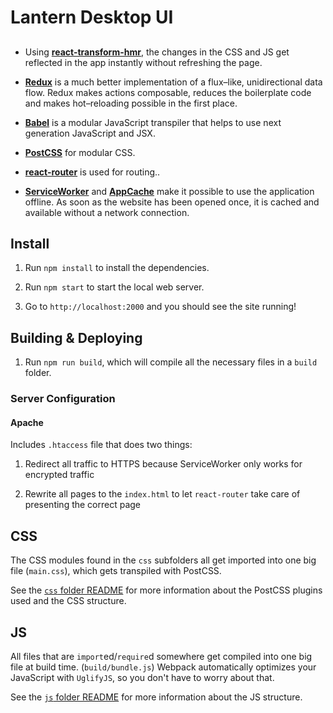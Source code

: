 # Lantern Desktop UI

##

- Using [**react-transform-hmr**](https://github.com/gaearon/react-transform-hmr), the changes in the CSS and JS get reflected in the app instantly without refreshing the page.

- [**Redux**](https://github.com/rackt/redux) is a much better implementation of a flux–like, unidirectional data flow. Redux makes actions composable, reduces the boilerplate code and makes hot–reloading possible in the first place.

- [**Babel**](http://babeljs.io/) is a modular JavaScript transpiler that helps to use next generation JavaScript and JSX.

- [**PostCSS**](https://github.com/postcss/postcss) for modular CSS.

- [**react-router**](https://github.com/rackt/react-router) is used for routing..

- [**ServiceWorker**](http://www.html5rocks.com/en/tutorials/service-worker/introduction/) and [**AppCache**](http://www.html5rocks.com/en/tutorials/appcache/beginner/) make it possible to use the application offline. As soon as the website has been opened once, it is cached and available without a network connection.

## Install

1. Run `npm install` to install the dependencies.

2. Run `npm start` to start the local web server.

3. Go to `http://localhost:2000` and you should see the site running!

## Building & Deploying

1. Run `npm run build`, which will compile all the necessary files in a `build` folder.

### Server Configuration

#### Apache

Includes `.htaccess` file that does two things:

1. Redirect all traffic to HTTPS because ServiceWorker only works for encrypted traffic

2. Rewrite all pages to the `index.html` to let `react-router` take care of presenting the correct page

## CSS

The CSS modules found in the `css` subfolders all get imported into one big file (`main.css`), which gets transpiled with PostCSS.

See the [`css` folder README](css/README.md) for more information about the PostCSS plugins used and the CSS structure.

## JS

All files that are `import`ed/`require`d somewhere get compiled into one big file at build time. (`build/bundle.js`) Webpack automatically optimizes your JavaScript with `UglifyJS`, so you don't have to worry about that.

See the [`js` folder README](js/README.md) for more information about the JS structure.
